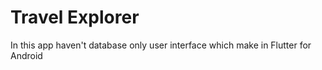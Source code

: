 # Travel Explorer
In this app haven't database only user interface which make in Flutter for Android
